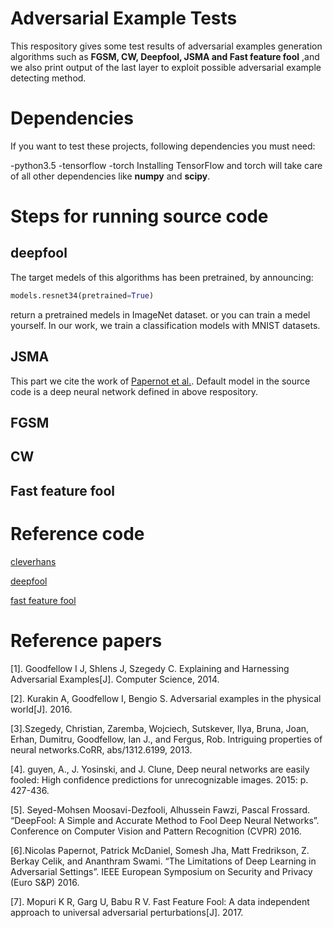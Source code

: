# Adversarial Example Tests
This respository gives some test results of adversarial examples generation algorithms such as **FGSM, CW, Deepfool, JSMA and Fast feature fool** ,and we also print output of the last layer to exploit possible adversarial example detecting method.

# Dependencies
If you want to test these projects, following dependencies you must need:
  
  -python3.5
  -tensorflow
  -torch
Installing TensorFlow and torch will take care of all other dependencies like **numpy** and **scipy**.
# Steps for running source code
 ## deepfool
 The target medels of this algorithms has been pretrained, by announcing:
 ```python
 models.resnet34(pretrained=True)
 ```
 return a pretrained medels in ImageNet dataset.
 or you can train a medel yourself. In our work, we train a classification models with MNIST datasets.
 ## JSMA
 This part we cite the work of [Papernot et al.](https://github.com/tensorflow/cleverhans).
 Default model in the source code is a deep neural network defined in above respository.
 ## FGSM
 ## CW
 ## Fast feature fool
# Reference code

[cleverhans](https://github.com/tensorflow/cleverhans)

[deepfool](https://github.com/LTS4/DeepFool)

[fast feature fool](https://github.com/val-iisc/fast-feature-fool)
# Reference papers
[1]. Goodfellow I J, Shlens J, Szegedy C. Explaining and Harnessing Adversarial Examples[J]. Computer Science, 2014.

[2]. Kurakin A, Goodfellow I, Bengio S. Adversarial examples in the physical world[J]. 2016.

[3].Szegedy, Christian, Zaremba, Wojciech, Sutskever, Ilya, Bruna, Joan, Erhan, Dumitru, Goodfellow, Ian J., and Fergus, Rob. Intriguing properties of neural networks.CoRR, abs/1312.6199, 2013.

[4]. guyen, A., J. Yosinski, and J. Clune, Deep neural networks are easily fooled: High confidence predictions for unrecognizable images. 2015: p. 427-436.

[5]. Seyed-Mohsen Moosavi-Dezfooli, Alhussein Fawzi, Pascal Frossard. “DeepFool: A Simple and Accurate Method to Fool Deep Neural Networks”. Conference on Computer Vision and Pattern Recognition (CVPR) 2016.

[6].Nicolas Papernot, Patrick McDaniel, Somesh Jha, Matt Fredrikson, Z. Berkay Celik, and Ananthram Swami. “The Limitations of Deep Learning in Adversarial Settings”. IEEE European Symposium on Security and Privacy (Euro S&P) 2016.

[7]. Mopuri K R, Garg U, Babu R V. Fast Feature Fool: A data independent approach to universal adversarial perturbations[J]. 2017.
